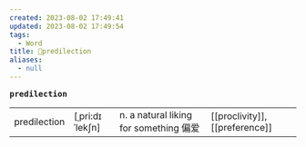 ```yaml
---
created: 2023-08-02 17:49:41
updated: 2023-08-02 17:49:54
tags:
  - Word
title: 📖predilection
aliases:
  - null
---
```


<pre><strong>predilection</strong></pre>
|   |   |   |   |
|---|---|---|---|
|predilection|[ˌpri:dɪˈlekʃn]|n. a natural liking for something 偏爱|[[proclivity]], [[preference]]|